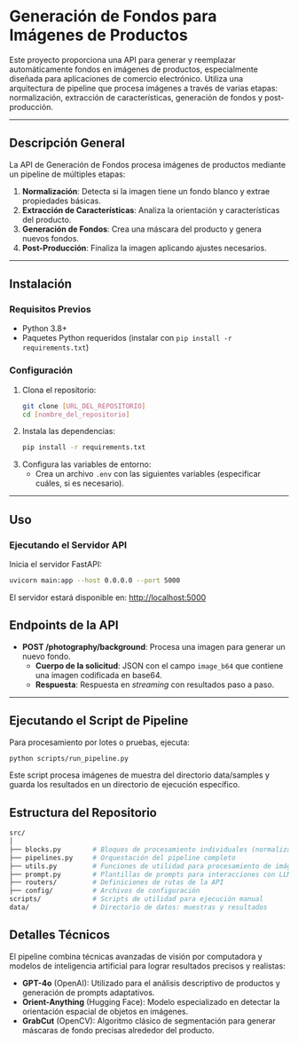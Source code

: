 # Generación de Fondos para Imágenes de Productos

Este proyecto proporciona una API para generar y reemplazar automáticamente fondos en imágenes de productos, especialmente diseñada para aplicaciones de comercio electrónico. Utiliza una arquitectura de pipeline que procesa imágenes a través de varias etapas: normalización, extracción de características, generación de fondos y post-producción.

---

## Descripción General

La API de Generación de Fondos procesa imágenes de productos mediante un pipeline de múltiples etapas:

1. **Normalización**: Detecta si la imagen tiene un fondo blanco y extrae propiedades básicas.
2. **Extracción de Características**: Analiza la orientación y características del producto.
3. **Generación de Fondos**: Crea una máscara del producto y genera nuevos fondos.
4. **Post-Producción**: Finaliza la imagen aplicando ajustes necesarios.

---

## Instalación

### Requisitos Previos

- Python 3.8+
- Paquetes Python requeridos (instalar con `pip install -r requirements.txt`)

### Configuración

1. Clona el repositorio:
    ```bash
    git clone [URL_DEL_REPOSITORIO]
    cd [nombre_del_repositorio]
    ```
2. Instala las dependencias:
    ```bash
    pip install -r requirements.txt
    ```
3. Configura las variables de entorno:
    - Crea un archivo `.env` con las siguientes variables (especificar cuáles, si es necesario).

---

## Uso

### Ejecutando el Servidor API

Inicia el servidor FastAPI:
```bash
uvicorn main:app --host 0.0.0.0 --port 5000
```

El servidor estará disponible en: [http://localhost:5000](http://localhost:5000)

## Endpoints de la API

- **POST /photography/background**: Procesa una imagen para generar un nuevo fondo.
  - **Cuerpo de la solicitud**: JSON con el campo `image_b64` que contiene una imagen codificada en base64.
  - **Respuesta**: Respuesta en *streaming* con resultados paso a paso.

---

## Ejecutando el Script de Pipeline

Para procesamiento por lotes o pruebas, ejecuta:

```bash
python scripts/run_pipeline.py
```
Este script procesa imágenes de muestra del directorio data/samples y guarda los resultados en un directorio de ejecución específico.


## Estructura del Repositorio
```bash
src/
│
├── blocks.py        # Bloques de procesamiento individuales (normalización, características, etc.)
├── pipelines.py     # Orquestación del pipeline completo
├── utils.py         # Funciones de utilidad para procesamiento de imágenes
├── prompt.py        # Plantillas de prompts para interacciones con LLM
├── routers/         # Definiciones de rutas de la API
├── config/          # Archivos de configuración
scripts/             # Scripts de utilidad para ejecución manual
data/                # Directorio de datos: muestras y resultados
```

## Detalles Técnicos

El pipeline combina técnicas avanzadas de visión por computadora y modelos de inteligencia artificial para lograr resultados precisos y realistas:

- **GPT-4o** (OpenAI): Utilizado para el análisis descriptivo de productos y generación de prompts adaptativos.
- **Orient-Anything** (Hugging Face): Modelo especializado en detectar la orientación espacial de objetos en imágenes.
- **GrabCut** (OpenCV): Algoritmo clásico de segmentación para generar máscaras de fondo precisas alrededor del producto.

